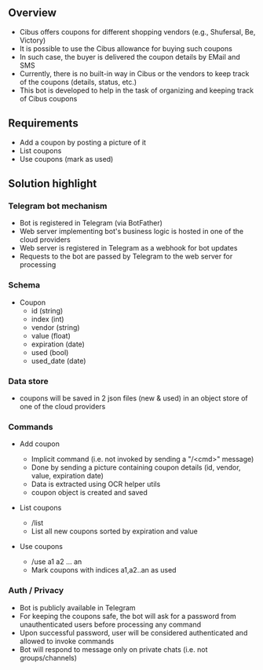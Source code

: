 ## Overview
* Cibus offers coupons for different shopping vendors (e.g., Shufersal, Be, Victory)
* It is possible to use the Cibus allowance for buying such coupons
* In such case, the buyer is delivered the coupon details by EMail and SMS
* Currently, there is no built-in way in Cibus or the vendors to keep track of the coupons (details, status, etc.)
* This bot is developed to help in the task of organizing and keeping track of Cibus coupons

## Requirements
* Add a coupon by posting a picture of it
* List coupons
* Use coupons (mark as used)

## Solution highlight
### Telegram bot mechanism
* Bot is registered in Telegram (via BotFather)
* Web server implementing bot's business logic is hosted in one of the cloud providers
* Web server is registered in Telegram as a webhook for bot updates 
* Requests to the bot are passed by Telegram to the web server for processing

### Schema
* Coupon
  * id (string)
  * index (int)
  * vendor (string)
  * value (float)
  * expiration (date)
  * used (bool)
  * used_date (date)

### Data store
* coupons will be saved in 2 json files (new & used) in an object store of one of the cloud providers
  
### Commands
* Add coupon
  * Implicit command (i.e. not invoked by sending a "/\<cmd\>" message)
  * Done by sending a picture containing coupon details (id, vendor, value, expiration date)
  * Data is extracted using OCR helper utils
  * coupon object is created and saved
  
* List coupons
  * /list
  * List all new coupons sorted by expiration and value
  
* Use coupons
  * /use a1 a2 ... an
  * Mark coupons with indices a1,a2..an as used
  
### Auth / Privacy
  * Bot is publicly available in Telegram
  * For keeping the coupons safe, the bot will ask for a password from unauthenticated users before processing any command
  * Upon successful password, user will be considered authenticated and allowed to invoke commands
  * Bot will respond to message only on private chats (i.e. not groups/channels)

